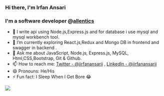 ###  Hi there, I'm Irfan Ansari
### I'm a software developer @[allentics](https://allentics.com/)



- 🔭 I write api using Node.js,Express.js and for database i use mysql and mysql workbench tool. 
- 🌱 I’m currently exploring React.js,Redux and Mongo DB in frontend and swagger in backend .
- 💬 Ask me about JavaScript, Node.js, Express.js, MySQL, Html,CSS,Bootstrap, Git & Github.
- 📫 How to reach me: [Twitter - @iirfanansarii](https://twitter.com/iirfanansarii) , [LinkedIn - @iirfanansarii](https://www.linkedin.com/in/iirfanansarii/) 
- 😄 Pronouns: He/His
- ⚡ Fun fact: I Sleep When I Get Bore 😂

<img src="https://github-readme-stats.vercel.app/api?username=iirfanansarii&&show_icons=true&title_color=ffffff&icon_color=bb2acf&text_color=daf7dc&bg_color=151515">



